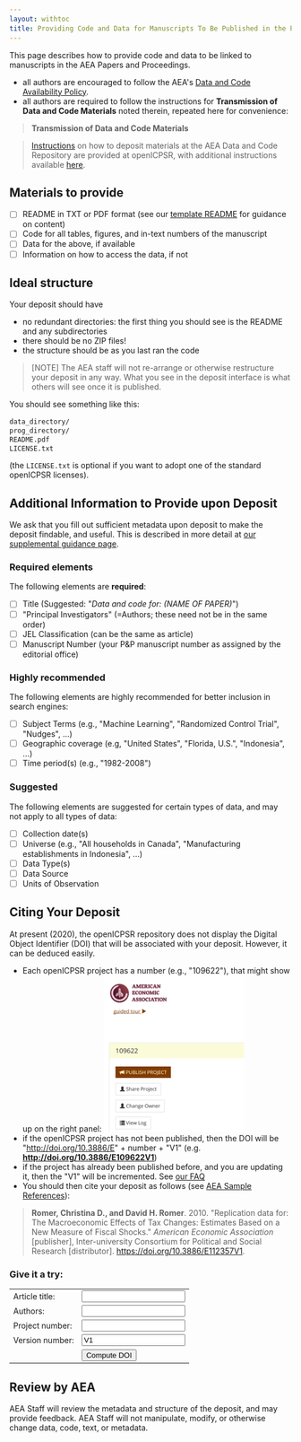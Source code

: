 ```yaml
---
layout: withtoc
title: Providing Code and Data for Manuscripts To Be Published in the Papers and Proceedings
---
```


This page describes how to provide code and data to be linked to manuscripts in the AEA Papers and Proceedings.

- all authors are encouraged to follow the AEA's [Data and Code Availability Policy](https://www.aeaweb.org/journals/policies/data-code).
- all authors are required to follow the instructions for **Transmission of Data and Code Materials** noted therein, repeated here for convenience:

> **Transmission of Data and Code Materials**

>    [Instructions](https://www.openicpsr.org/openicpsr/aea/deposit-instructions) on how to deposit materials at the AEA Data and Code Repository are provided at openICPSR, with additional instructions available [here](https://aeadataeditor.github.io/aea-de-guidance/data-deposit-aea-guidance.html).

## Materials to provide
- [ ] README in TXT or PDF format (see our [template README](https://aeadataeditor.github.io/aea-de-guidance/template-README.html) for guidance on content)
- [ ] Code for all tables, figures, and in-text numbers of the manuscript
- [ ] Data for the above, if available
- [ ] Information on how to access the data, if not

## Ideal structure

Your deposit should have
- no redundant directories: the first thing you should see is the README and any subdirectories
- there should be no ZIP files!
- the structure should be as you last ran the code

> [NOTE] The AEA staff will not re-arrange or otherwise restructure your deposit in any way. What you see in the deposit interface is what others will see once it is published.

You should see something like this:
```
data_directory/
prog_directory/
README.pdf
LICENSE.txt
```
(the `LICENSE.txt` is optional if you want to adopt one of the standard openICPSR licenses).

## Additional Information to Provide upon Deposit

We ask that you fill out sufficient metadata upon deposit to make the deposit findable, and useful. This is described in more detail at [our supplemental guidance page](hdata-deposit-aea-guidance.md).

### Required elements

The following elements are **required**:

- [ ] Title (Suggested: "*Data and code for: (NAME OF PAPER)*")
- [ ] "Principal Investigators" (=Authors; these need not be in the same order)
- [ ] JEL Classification (can be the same as article)
- [ ] Manuscript Number (your P&P manuscript number as assigned by the editorial office)

### Highly recommended

The following elements are highly recommended for better inclusion in search engines:

- [ ] Subject Terms (e.g., "Machine Learning", "Randomized Control Trial", "Nudges", ...)
- [ ] Geographic coverage (e.g, "United States", "Florida, U.S.", "Indonesia", ...)
- [ ] Time period(s)  (e.g., "1982-2008")

### Suggested

The following elements are suggested for certain types of data, and may not apply to all types of data:

- [ ] Collection date(s) 
- [ ] Universe (e.g., "All households in Canada", "Manufacturing establishments in Indonesia", ...)
- [ ] Data Type(s) 
- [ ] Data Source 
- [ ] Units of Observation 

## 

## Citing Your Deposit

At present (2020), the openICPSR repository does not display the Digital Object Identifier (DOI) that will be associated with your deposit. However, it can be deduced easily.

- Each openICPSR project has a number (e.g., "109622"), that might show up on the right panel:
 ![Image of number](assets/project-number.png) 
- if the openICPSR project has not been published, then the DOI will be "http://doi.org/10.3886/E" + number + "V1" (e.g. **http://doi.org/10.3886/E109622V1**)
- if the project has already been published before, and you are updating it, then the "V1" will be incremented. See [our FAQ](FAQ.md)
- You should then cite your deposit as follows (see [AEA Sample References](https://www.aeaweb.org/journals/policies/sample-references)):

> **Romer, Christina D., and David H. Romer**. 2010. "Replication data for: The Macroeconomic Effects of Tax Changes: Estimates Based on a New Measure of Fiscal Shocks." *American Economic Association* [publisher], Inter-university Consortium for Political and Social Research [distributor]. https://doi.org/10.3886/E112357V1.

### Give it a try:

<form id="myForm">
<table>
 <tr><td>Article title:</td> <td> <input type="text" name="title"></td></tr>
  <tr><td>Authors:</td> <td> <input type="text" name="title"></td></tr>
  <tr><td>Project number:</td> <td> <input type="text" name="projectid"></td></tr>
  <tr><td>Version number:</td> <td> <input type="text" name="versionnum" value="V1"></td></tr>
  <tr><td></td> <td><input type="button" onclick="myFunction()" value="Compute DOI"></td></tr>
  </table>
</form>

<p id="DOI"></p>
<p id="citation"></p>

<script>
function myFunction() {
  var doipre = "http://doi.org/10.3886/E";
  var titlepre = "Data and code for:";
  var str0 = document.getElementById('myForm').elements[0].value;
  var authors = document.getElementById('myForm').elements[1].value;
  var str2 = document.getElementById('myForm').elements[2].value;
  var str3 = document.getElementById('myForm').elements[3].value;
  var title = titlepre.concat(str0);
  var doi = doipre.concat(str2).concat(str3);
  document.getElementById("citation").innerHTML = "<b>" + authors + "</b>. 2020. %22" + title + "%22 <i>American Economic Association</i> [publisher], Inter-university Consortium for Political and Social Research [distributor]. " + doi;
  document.getElementById("DOI").innerHTML = "<i>Your DOI will be: </i>" + doi;
  
}
</script>

## Review by AEA

AEA Staff will review the metadata and structure of the deposit, and may provide feedback. AEA Staff will not manipulate, modify, or otherwise change data, code, text, or metadata. 